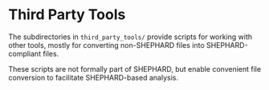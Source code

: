 # Third Party Tools

The subdirectories in `third_party_tools/` provide scripts for working with other tools, mostly for converting non-SHEPHARD files into SHEPHARD-compliant files. 

These scripts are not formally part of SHEPHARD, but enable convenient file conversion to facilitate SHEPHARD-based analysis.